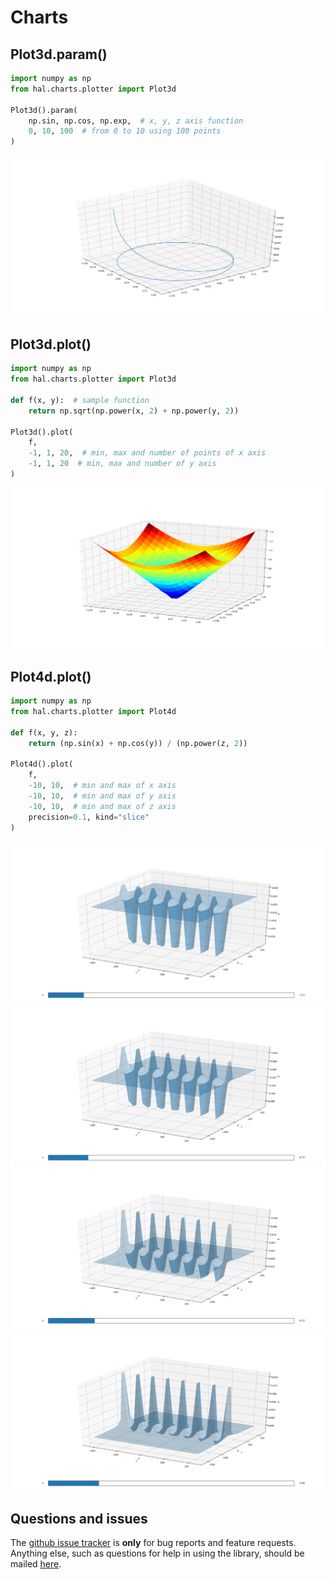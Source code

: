 # Charts

## Plot3d.param()
```python
import numpy as np
from hal.charts.plotter import Plot3d

Plot3d().param(
    np.sin, np.cos, np.exp,  # x, y, z axis function
    0, 10, 100  # from 0 to 10 using 100 points
)
```
![Plot3d](../images/charts/Plot3d_param.png)


## Plot3d.plot()
```python
import numpy as np
from hal.charts.plotter import Plot3d

def f(x, y):  # sample function
    return np.sqrt(np.power(x, 2) + np.power(y, 2))

Plot3d().plot(
    f,
    -1, 1, 20,  # min, max and number of points of x axis
    -1, 1, 20  # min, max and number of y axis
)
```
![Plot3d](../images/charts/Plot3d_plot.png)


## Plot4d.plot()
```python
import numpy as np
from hal.charts.plotter import Plot4d

def f(x, y, z):
    return (np.sin(x) + np.cos(y)) / (np.power(z, 2))

Plot4d().plot(
    f,
    -10, 10,  # min and max of x axis
    -10, 10,  # min and max of y axis
    -10, 10,  # min and max of z axis
    precision=0.1, kind="slice"
)
```
![Plot3d](../images/charts/Plot4d_plot_0.png)
![Plot3d](../images/charts/Plot4d_plot_1.png)
![Plot3d](../images/charts/Plot4d_plot_2.png)
![Plot3d](../images/charts/Plot4d_plot_3.png)


## Questions and issues
The [github issue tracker](https://github.com/sirfoga/pyhal/issues) is **only** for bug reports and feature requests. Anything else, such as questions for help in using the library, should be mailed [here](mailto:sirfoga@protonmail.com).
